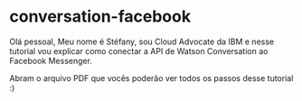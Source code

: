 # conversation-facebook

Olá pessoal, Meu nome é Stéfany, sou Cloud Advocate da IBM e nesse tutorial vou explicar como conectar a API de Watson Conversation ao Facebook Messenger.

Abram o arquivo PDF que vocês poderão ver todos os passos desse tutorial :)

